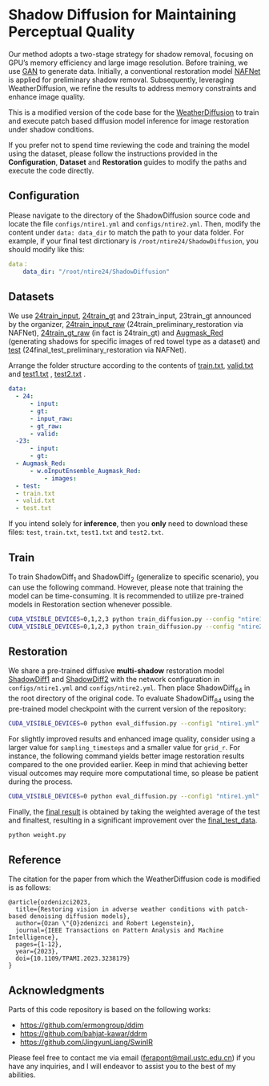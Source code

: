 # Shadow Diffusion for Maintaining Perceptual Quality

Our method adopts a two-stage strategy for shadow removal, focusing on GPU’s memory efficiency and large image resolution. Before training, we use [GAN](https://drive.google.com/file/d/1OTZMUbZWp1kq_OY_912Bwbc2Da0ZwfAR/view?usp=sharing) to generate data. Initially, a conventional restoration model [NAFNet](https://github.com/megvii-research/NAFNet) is applied for preliminary shadow removal. Subsequently, leveraging WeatherDiffusion, we refine the results to address memory constraints and enhance image quality.

This is a modified version of the code base for the [WeatherDiffusion]( https://arxiv.org/pdf/2207.14626.pdf ) to train and execute patch based diffusion model inference for image restoration under shadow conditions.

If you prefer not to spend time reviewing the code and training the model using the dataset, please follow the instructions provided in the **Configuration**, **Dataset** and **Restoration** guides to modify the paths and execute the code directly.

## Configuration

Please navigate to the directory of the ShadowDiffusion source code and locate the file `configs/ntire1.yml` and `configs/ntire2.yml`. Then, modify the content under `data: data_dir` to match the path to your data folder. For example, if your final test dirctionary is `/root/ntire24/ShadowDiffusion`, you should modify like this:

```yml
data：
	data_dir: "/root/ntire24/ShadowDiffusion"
```

## Datasets

We use [24train_input](https://codalab.lisn.upsaclay.fr/my/datasets/download/16dad948-3dc2-478a-9d8f-96c67736da49), [24train_gt](https://codalab.lisn.upsaclay.fr/my/datasets/download/64b00188-5774-47c7-b7fa-b6f76544d531) and 23train_input, 23train_gt announced by the organizer, [24train_input_raw](https://drive.google.com/drive/folders/1IGSfPDwg2el2dGi6sjuOsCAASHm29xKX?usp=sharing) (24train_preliminary_restoration via NAFNet), [24train_gt_raw](https://codalab.lisn.upsaclay.fr/my/datasets/download/64b00188-5774-47c7-b7fa-b6f76544d531) (in fact is 24train_gt) and [Augmask_Red](https://drive.google.com/drive/folders/1AK_zRiFKS4aOBtHEBv25_V4tf272fWeK?usp=sharing) (generating shadows for specific images of red towel type as a dataset) and [test](https://drive.google.com/drive/folders/1-Q-OwctHHTWZqt9hb_0wVERsIEUQemoY?usp=sharing) (24final_test_preliminary_restoration via NAFNet). 

Arrange the folder structure according to the contents of [train.txt](https://drive.google.com/file/d/1la9o8HU4SehS0AatOMDf1TwTwA15hqoe/view?usp=sharing), [valid.txt](https://drive.google.com/file/d/1nqyHc3DUjaYCydXzw-PthensI_lC85Ej/view?usp=sharing) and [test1.txt](https://drive.google.com/file/d/1pWOSw9O3I2s470OdYomrtfVj07RRejMU/view?usp=sharing) , [test2.txt](https://drive.google.com/file/d/1wXsS7aCjWs3ZzbVn_oW16U-6CA__JMP-/view?usp=sharing) .

```yaml
data:
  - 24:
      - input:
      - gt:
      - input_raw:
      - gt_raw:
      - valid:
  -23:
      - input:
      - gt:
  - Augmask_Red:
      - w.oInputEnsemble_Augmask_Red:
          - images:
  - test:
  - train.txt
  - valid.txt
  - test.txt
```

If you intend solely for **inference**, then you **only** need to download these files: `test`, `train.txt`, `test1.txt` and `test2.txt`.

## Train

To train ShadowDiff<sub>1</sub> and ShadowDiff<sub>2</sub> (generalize to specific scenario), you can use the following command. However, please note that training the model can be time-consuming. It is recommended to utilize pre-trained models in Restoration section whenever possible.

```bash
CUDA_VISIBLE_DEVICES=0,1,2,3 python train_diffusion.py --config "ntire1.yml" --resume "ShadowDiff1_2000epochs.pth.tar" --sampling_timesteps 25 --seed 61
CUDA_VISIBLE_DEVICES=0,1,2,3 python train_diffusion.py --config "ntire2.yml" --resume "ShadowDiff2_2660epochs.pth.tar" --sampling_timesteps 25 --seed 61
```

## Restoration

We share a pre-trained diffusive **multi-shadow** restoration model [ShadowDiff1](https://drive.google.com/file/d/1cm6MC5wxBBvr-wLsSZXE9cB0ZEAZ_Ka2/view?usp=sharing) and [ShadowDiff2](https://drive.google.com/file/d/1s4sNA9hLQOOxG5mx5JEmooVNRwV8lmEB/view?usp=sharing) with the network configuration in `configs/ntire1.yml` and `configs/ntire2.yml`. Then place ShadowDiff<sub>64</sub> in the root directory of the original code. To evaluate ShadowDiff<sub>64</sub> using the pre-trained model checkpoint with the current version of the repository: 

```bash
CUDA_VISIBLE_DEVICES=0 python eval_diffusion.py --config1 "ntire1.yml" --config2 "ntire2.yml" --resume1 'ShadowDiff1_2000epochs.pth.tar' --resume2 'ShadowDiff2_2660epochs.pth.tar' --test_set 'finaltest' --sampling_timesteps 250 --grid_r 16
```

For slightly improved results and enhanced image quality, consider using a larger value for `sampling_timesteps` and a smaller value for `grid_r`. For instance, the following command yields better image restoration results compared to the one provided earlier. Keep in mind that achieving better visual outcomes may require more computational time, so please be patient during the process.

```bash
CUDA_VISIBLE_DEVICES=0 python eval_diffusion.py --config1 "ntire1.yml" --config2 "ntire2.yml" --resume1 'ShadowDiff1_2000epochs.pth.tar' --resume2 'ShadowDiff2_2660epochs.pth.tar' --test_set 'finaltest' --sampling_timesteps 250 --grid_r 8
```

Finally, the [final result](https://drive.google.com/drive/folders/1n5Ik0P_4JLDkyRpK9oTfBMdK_9X3LSNY?usp=sharing) is obtained by taking the weighted average of the test and finaltest, resulting in a significant improvement over the [final_test_data](https://codalab.lisn.upsaclay.fr/my/datasets/download/cc787344-dada-41b2-9a31-d789f26aa1e4).

```bash
python weight.py
```

## Reference

The citation for the paper from which the WeatherDiffusion code is modified is as follows:
```
@article{ozdenizci2023,
  title={Restoring vision in adverse weather conditions with patch-based denoising diffusion models},
  author={Ozan \"{O}zdenizci and Robert Legenstein},
  journal={IEEE Transactions on Pattern Analysis and Machine Intelligence}, 
  pages={1-12},
  year={2023},
  doi={10.1109/TPAMI.2023.3238179}
}
```

## Acknowledgments

Parts of this code repository is based on the following works:

* https://github.com/ermongroup/ddim
* https://github.com/bahjat-kawar/ddrm
* https://github.com/JingyunLiang/SwinIR

Please feel free to contact me via email (ferapont@mail.ustc.edu.cn) if you have any inquiries, and I will endeavor to assist you to the best of my abilities.
